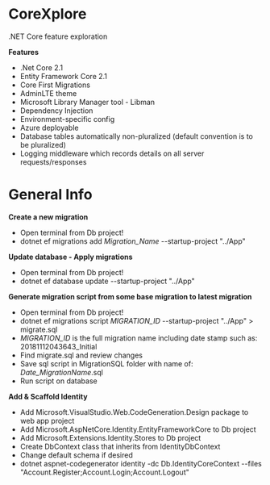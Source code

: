 # CoreXplore
.NET Core feature exploration

**Features**

* .Net Core 2.1
* Entity Framework Core 2.1
* Core First Migrations
* AdminLTE theme
* Microsoft Library Manager tool - Libman
* Dependency Injection
* Environment-specific config
* Azure deployable
* Database tables automatically non-pluralized (default convention is to be pluralized)
* Logging middleware which records details on all server requests/responses

# General Info

**Create a new migration**
* Open terminal from Db project!
* dotnet ef migrations add _Migration_Name_ --startup-project "../App"
    
**Update database - Apply migrations**
* Open terminal from Db project!
* dotnet ef database update --startup-project "../App"
    
**Generate migration script from some base migration to latest migration**
* Open terminal from Db project!
* dotnet ef migrations script _MIGRATION_ID_ --startup-project "../App" > migrate.sql
* _MIGRATION_ID_ is the full migration name including date stamp such as: 20181112043643_Initial
* Find migrate.sql and review changes
* Save sql script in MigrationSQL folder with name of: _Date_MigrationName_.sql
* Run script on database

**Add & Scaffold Identity**
* Add Microsoft.VisualStudio.Web.CodeGeneration.Design package to web app project
* Add Microsoft.AspNetCore.Identity.EntityFrameworkCore to Db project
* Add Microsoft.Extensions.Identity.Stores to Db project
* Create DbContext class that inherits from IdentityDbContext
* Change default schema if desired
* dotnet aspnet-codegenerator identity -dc Db.IdentityCoreContext --files "Account.Register;Account.Login;Account.Logout"
